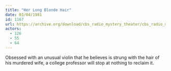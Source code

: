 ```yaml
---
title: "Her Long Blonde Hair"
date: 03/04/1981
id: 1167
url: https://archive.org/download/cbs_radio_mystery_theater/cbs_radio_mystery_theater-1151-1200.zip/cbs_radio_mystery_theater-1151-1200%2Fcbsrmt_1167_her_long_blonde_hair.mp3
actors:
  - 126
  - 55
  - 64
---
```

Obsessed with an unusual violin that he believes is strung with the hair of his murdered wife, a college professor will stop at nothing to reclaim it.